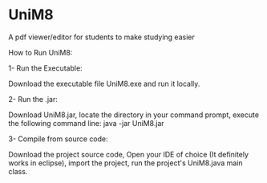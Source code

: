 # UniM8
 A pdf viewer/editor for students to make studying easier

 How to Run UniM8:

 1- Run the Executable:

 Download the executable file UniM8.exe and run it locally.

 2- Run the .jar:

 Download UniM8.jar, locate the directory in your command prompt, execute the following command line: java -jar UniM8.jar

 3- Compile from source code:

 Download the project source code, Open your IDE of choice (It definitely works in eclipse), import the project, run the project's UniM8.java main class.  
